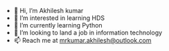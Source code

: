 - 👋 Hi, I’m Akhilesh kumar
- 👀 I’m interested in learning HDS
- 🌱 I’m currently learning Python
- 💞️ I’m looking to land a job in information technology
- 📫 Reach me at mrkumar.akhilesh@outlook.com

<!---
akhilesh-kumarSM/akhilesh-kumarSM is a ✨ special ✨ repository because its `README.md` (this file) appears on your GitHub profile.
You can click the Preview link to take a look at your changes.
--->
